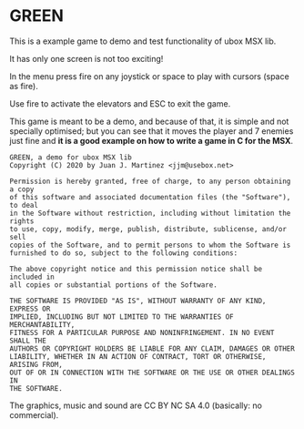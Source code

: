 # GREEN

This is a example game to demo and test functionality of ubox MSX lib.

It has only one screen is not too exciting!

In the menu press fire on any joystick or space to play with cursors (space as
fire).

Use fire to activate the elevators and ESC to exit the game.

This game is meant to be a demo, and because of that, it is simple and not
specially optimised; but you can see that it moves the player and 7 enemies
just fine and **it is a good example on how to write a game in C for the MSX**.

    GREEN, a demo for ubox MSX lib
    Copyright (C) 2020 by Juan J. Martinez <jjm@usebox.net>

    Permission is hereby granted, free of charge, to any person obtaining a copy
    of this software and associated documentation files (the "Software"), to deal
    in the Software without restriction, including without limitation the rights
    to use, copy, modify, merge, publish, distribute, sublicense, and/or sell
    copies of the Software, and to permit persons to whom the Software is
    furnished to do so, subject to the following conditions:

    The above copyright notice and this permission notice shall be included in
    all copies or substantial portions of the Software.

    THE SOFTWARE IS PROVIDED "AS IS", WITHOUT WARRANTY OF ANY KIND, EXPRESS OR
    IMPLIED, INCLUDING BUT NOT LIMITED TO THE WARRANTIES OF MERCHANTABILITY,
    FITNESS FOR A PARTICULAR PURPOSE AND NONINFRINGEMENT. IN NO EVENT SHALL THE
    AUTHORS OR COPYRIGHT HOLDERS BE LIABLE FOR ANY CLAIM, DAMAGES OR OTHER
    LIABILITY, WHETHER IN AN ACTION OF CONTRACT, TORT OR OTHERWISE, ARISING FROM,
    OUT OF OR IN CONNECTION WITH THE SOFTWARE OR THE USE OR OTHER DEALINGS IN
    THE SOFTWARE.

The graphics, music and sound are CC BY NC SA 4.0 (basically: no commercial).

